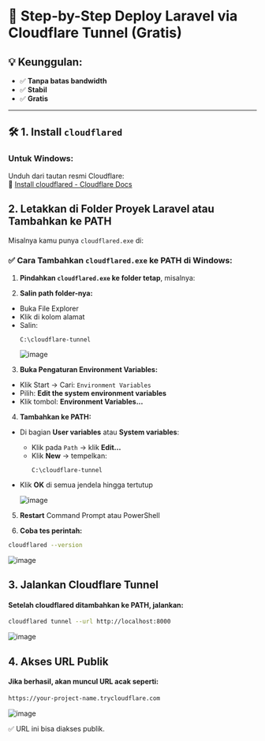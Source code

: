# 🚀 Step-by-Step Deploy Laravel via Cloudflare Tunnel (Gratis)
## 💡 Keunggulan:

- ✅ **Tanpa batas bandwidth**
- ✅ **Stabil**
- ✅ **Gratis**

---

## 🛠️ 1. Install `cloudflared`

### Untuk Windows:
Unduh dari tautan resmi Cloudflare:  
🔗 [Install cloudflared - Cloudflare Docs](https://developers.cloudflare.com/cloudflare-one/connections/connect-apps/install-and-setup/installation)

## 2. Letakkan di Folder Proyek Laravel atau Tambahkan ke PATH

Misalnya kamu punya `cloudflared.exe` di:  
### ✅ Cara Tambahkan `cloudflared.exe` ke PATH di Windows:

1. **Pindahkan `cloudflared.exe` ke folder tetap**, misalnya:

2. **Salin path folder-nya:**
- Buka File Explorer
- Klik di kolom alamat
- Salin:
  ```
  C:\cloudflare-tunnel
  ```
  ![image](https://github.com/user-attachments/assets/d09d24fc-a0ec-423e-9b35-dece363045be)


3. **Buka Pengaturan Environment Variables:**
- Klik Start → Cari: `Environment Variables`
- Pilih: **Edit the system environment variables**
- Klik tombol: **Environment Variables...**

4. **Tambahkan ke PATH:**
- Di bagian **User variables** atau **System variables**:
  - Klik pada `Path` → klik **Edit...**
  - Klik **New** → tempelkan:
    ```
    C:\cloudflare-tunnel
    ```
- Klik **OK** di semua jendela hingga tertutup

  ![image](https://github.com/user-attachments/assets/51a4b6db-6bb1-43f4-8b25-491c3c8df15d)


5. **Restart** Command Prompt atau PowerShell

6. **Coba tes perintah:**
```bash
cloudflared --version
```
![image](https://github.com/user-attachments/assets/fd96cfb9-47e2-45b9-a6c8-4ccbdbfaf7f6)


## 3. Jalankan Cloudflare Tunnel
#### Setelah cloudflared ditambahkan ke PATH, jalankan:
```bash
cloudflared tunnel --url http://localhost:8000
```
![image](https://github.com/user-attachments/assets/c5336ff6-4f2b-4459-a45f-1f4f3f98a569)

## 4. Akses URL Publik
#### Jika berhasil, akan muncul URL acak seperti:
```bash
https://your-project-name.trycloudflare.com
```
![image](https://github.com/user-attachments/assets/ddf6bcc0-0410-4353-aae4-3d120c8ad114)

✅ URL ini bisa diakses publik.
 

